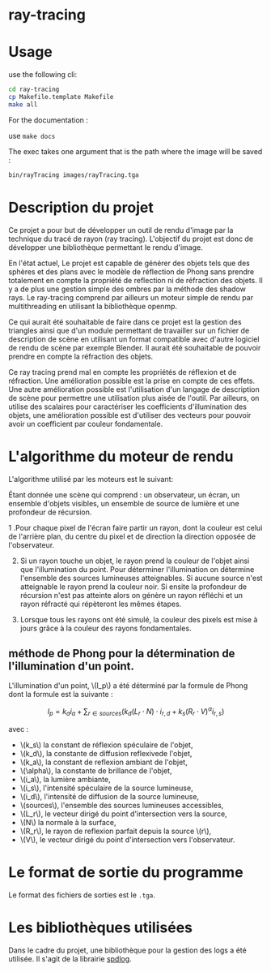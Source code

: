 # ray-tracing

# Usage

use the following cli:

```bash
cd ray-tracing
cp Makefile.template Makefile
make all

```

For the documentation :

use `make docs`

The exec takes one argument that is the path where the image will be saved :

```bash
bin/rayTracing images/rayTracing.tga
```

# Description du projet

Ce projet a pour but de développer un outil de rendu d'image par la technique du tracé de rayon (ray tracing). L'objectif du projet est donc de développer une bibliothèque permettant le rendu d'image.

En l'état actuel, Le projet est capable de générer des objets tels que des sphères et des plans avec le modèle de réflection de Phong sans prendre totalement en compte la propriété de reflection ni de réfraction des objets. Il y a de plus une gestion simple des ombres par la méthode des shadow rays. Le ray-tracing comprend par ailleurs un moteur simple de rendu par multithreading en utilisant la bibliothèque openmp.

Ce qui aurait été souhaitable de faire dans ce projet est la gestion des triangles ainsi que d'un module permettant de travailler sur un fichier de description de scène en utilisant un format compatible avec d'autre logiciel de rendu de scène par exemple Blender. Il aurait été souhaitable de pouvoir prendre en compte la réfraction des objets.

Ce ray tracing prend mal en compte les propriétés de réflexion et de réfraction. Une amélioration possible est la prise en compte de ces effets. Une autre amélioration possible est l'utilisation d'un langage de description de scène pour permettre une utilisation plus aisée de l'outil. Par ailleurs, on utilise des scalaires pour caractériser les coefficients d'illumination des objets, une amélioration possible est d'utiliser des vecteurs pour pouvoir avoir un coefficient par couleur fondamentale.

# L'algorithme du moteur de rendu

L'algorithme utilisé par les moteurs est le suivant:

Étant donnée une scène qui comprend : un observateur, un écran, un ensemble d'objets visibles, un ensemble de source de lumière et une profondeur de récursion.

1 .Pour chaque pixel de l'écran faire partir un rayon, dont la couleur est celui de l'arrière plan, du centre du pixel et de direction la direction opposée de l'observateur.

2. Si un rayon touche un objet, le rayon prend la couleur de l'objet ainsi que l'illumination du point. Pour déterminer l'illumination on détermine l'ensemble des sources lumineuses atteignables. Si aucune source n'est atteignable le rayon prend la couleur noir. Si ensite la profondeur de récursion n'est pas atteinte alors on génère un rayon réfléchi et un rayon réfracté qui répèteront les mêmes étapes.

3. Lorsque tous les rayons ont été simulé, la couleur des pixels est mise à jours grâce à la couleur des rayons fondamentales.

## méthode de Phong pour la détermination de l'illumination d'un point.

L'illumination d'un point, \\(I_p\\) a été déterminé par la formule de Phong dont la formule est la suivante :

$$I_p = k_a i_a + \sum_{r \in sources} ( k_d (L_r \cdot N)\cdot i_{r,d} + k_s{( R_r \cdot  V)}^\alpha i_{r,s} )$$

avec :

- \\(k_s\\) la constant de réflexion spéculaire de l'objet,
- \\(k_d\\), la constante de diffusion reflexivede l'objet,
- \\(k_a\\), la constant de reflexion ambiant de l'objet,
- \\(\alpha\\), la constante de brillance de l'objet,
- \\(i_a\\), la lumière ambiante,
- \\(i_s\\), l'intensité spéculaire de la source lumineuse,
- \\(i_d\\), l'intensité de diffusion de la source lumineuse,
- \\(sources\\), l'ensemble des sources lumineuses accessibles,
- \\(L_r\\), le vecteur dirigé du point d'intersection vers la source,
- \\(N\\) la normale à la surface,
- \\(R_r\\), le rayon de reflexion parfait depuis la source \\(r\\),
- \\(V\\), le vecteur dirigé du point d'intersection vers l'observateur.

# Le format de sortie du programme

Le format des fichiers de sorties est le `.tga`.

# Les bibliothèques utilisées

Dans le cadre du projet, une bibliothèque pour la gestion des logs a été utilisée. Il s'agit de la librairie [spdlog](https://github.com/gabime/spdlog).
